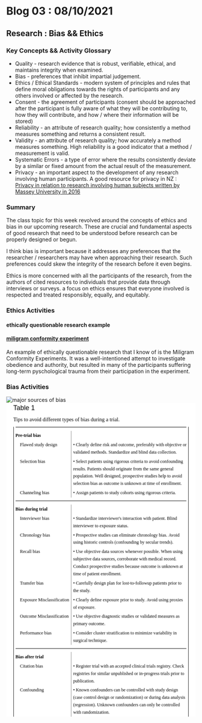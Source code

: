 # Blog 03 : 08/10/2021

## Research : Bias && Ethics

### Key Concepts && Activity Glossary

- Quality - research evidence that is robust, verifiable, ethical, and maintains integrity when examined.
- Bias - preferences that inhibit impartial judgement.
- Ethics / Ethical Standards - modern system of principles and rules that define moral obligations towards the rights of participants and any others involved or affected by the research.
- Consent - the agreement of participants (consent should be approached after the participant is fully aware of what they will be contributing to, how they will contribute, and how / where their information will be stored)
- Reliability - an attribute of research quality; how consistently a method measures something and returns a consistent result.
- Validity - an attribute of research quality; how accurately a method measures something. High reliability is a good indicator that a method / measurement is valid.
- Systematic Errors - a type of error where the results consistently deviate by a similar or fixed amount from the actual result of the measurement.
- Privacy - an important aspect to the development of any research involving human participants. A good resource for privacy in NZ : [Privacy in relation to research involving human subjects written by Massey University in  2016](https://planning.massey.ac.nz/massey/fms/Human%20Ethics/Documents/Ethics%20Notes%20-%20Privacy.pdf?34411827091FA7A05B5B56F33C9CEA3E)

### Summary

The class topic for this week revolved around the concepts of ethics and bias in our upcoming research. These are crucial and fundamental aspects of good research that need to be understood before research can be properly designed or begun. 

I think bias is important because it addresses any preferences that the researcher / researchers may have when approaching their research. Such preferences could skew the integrity of the research before it even begins.

Ethics is more concerned with all the participants of the research, from the authors of cited resources to individuals that provide data through interviews or surveys. a focus on ethics ensures that everyone involved is respected and treated responsibly, equally, and equitably. 


### Ethics Activities

#### ethically questionable research example 
#### [miligram conformity experiment](https://en.wikipedia.org/wiki/Milgram_experiment)
An example of ethically questionable research that I know of is the Miligram Conformity Experiments. It was a well-intentioned attempt to investigate obedience and authority, but resulted in many of the participants suffering long-term pyschological trauma from their participation in the experiment. 

### Bias Activities
![major sources of bias](https://www.ncbi.nlm.nih.gov/pmc/articles/PMC2917255/bin/nihms-198809-f0001.jpg)
![avoid bias](./assets/avoidBias.png)

